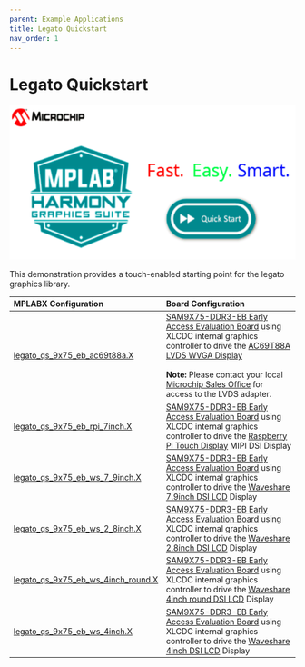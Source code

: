 ```yaml
---
parent: Example Applications
title: Legato Quickstart
nav_order: 1
---
```


# Legato Quickstart

![](./../../images/legato_quickstart.png)

This demonstration provides a touch-enabled starting point for the legato graphics library.

|MPLABX Configuration|Board Configuration|
|:-------------------|:------------------|
|[legato_qs_9x75_eb_ac69t88a.X](./firmware/legato_qs_9x75_eb_ac69t88a.X/readme.md)| [SAM9X75-DDR3-EB Early Access Evaluation Board](https://www.microchip.com/en-us/development-tool/EA14J50A) using XLCDC internal graphics controller to drive the [AC69T88A LVDS WVGA Display](https://www.microchipdirect.com/dev-tools/AC69T88A?allDevTools=true) <br/><br/>**Note:** Please contact your local [Microchip Sales Office](https://www.microchip.com/en-us/about/global-sales-and-distribution) for access to the LVDS adapter.
|[legato_qs_9x75_eb_rpi_7inch.X](./firmware/legato_qs_9x75_eb_rpi_7inch.X/readme.md)| [SAM9X75-DDR3-EB Early Access Evaluation Board](https://www.microchip.com/en-us/development-tool/EA14J50A) using XLCDC internal graphics controller to drive the [Raspberry Pi Touch Display](https://www.raspberrypi.com/products/raspberry-pi-touch-display/) MIPI DSI Display
|[legato_qs_9x75_eb_ws_7_9inch.X](./firmware/legato_qs_9x75_eb_ws_7_9inch.X/readme.md)| [SAM9X75-DDR3-EB Early Access Evaluation Board](https://www.microchip.com/en-us/development-tool/EA14J50A) using XLCDC internal graphics controller to drive the [Waveshare 7.9inch DSI LCD](https://www.waveshare.com/7.9inch-dsi-lcd.htm) Display
|[legato_qs_9x75_eb_ws_2_8inch.X](./firmware/legato_qs_9x75_eb_ws_2_8inch.X/readme.md)| [SAM9X75-DDR3-EB Early Access Evaluation Board](https://www.microchip.com/en-us/development-tool/EA14J50A) using XLCDC internal graphics controller to drive the [Waveshare 2.8inch DSI LCD](https://www.waveshare.com/2.8inch-dsi-lcd.htm) Display
|[legato_qs_9x75_eb_ws_4inch_round.X](./firmware/legato_qs_9x75_eb_ws_4inch_round.X/readme.md)| [SAM9X75-DDR3-EB Early Access Evaluation Board](https://www.microchip.com/en-us/development-tool/EA14J50A) using XLCDC internal graphics controller to drive the [Waveshare 4inch round DSI LCD](https://www.waveshare.com/4inch-dsi-lcd-c.htm) Display
|[legato_qs_9x75_eb_ws_4inch.X](./firmware/legato_qs_9x75_eb_ws_4inch.X/readme.md)| [SAM9X75-DDR3-EB Early Access Evaluation Board](https://www.microchip.com/en-us/development-tool/EA14J50A) using XLCDC internal graphics controller to drive the [Waveshare 4inch DSI LCD](https://www.waveshare.com/4inch-dsi-lcd.htm) Display